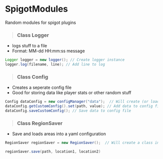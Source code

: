 # SpigotModules
Random modules for spigot plugins

> ### Class Logger

- logs stuff to a file
- Format:   MM-dd HH:mm:ss message

``` Java
Logger logger = new logger(); // Create logger instance
logger.log(filename, line); // Add line to log
```

> ### Class Config

- Creates a seperate config file
- Good for storing data like player stats or other random stuff

``` Java
Config dataConfig = new configManager("data");  // Will create (or load if exists) a config named data.yml 
dataConfig.getCustomConfig().set(path, value); // Add data to config file
dataConfig.saveCustomConfig(); // Save data to config file
```

> ### Class RegionSaver
- Save and loads areas into a yaml configuration
``` Java
RegionSaver regionSaver = new RegionSaver();  // Will create a class instance

regionSaver.save(path, location1, location2)
```
